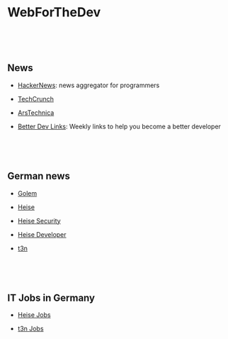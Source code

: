WebForTheDev
============

 

 

News​
----

-   [HackerNews](https://news.ycombinator.com/): news aggregator for programmers

-   [TechCrunch](https://techcrunch.com/)

-   [ArsTechnica](https://arstechnica.com/)

-   [Better Dev Links](https://betterdev.link/): Weekly links to help you become
    a better developer

 

 

German news
-----------

-   [Golem](https://www.golem.de/)

-   [Heise](https://www.heise.de/)

-   [Heise Security](https://www.heise.de/security/)

-   [Heise Developer](https://www.heise.de/developer/)

-   [t3n](http://t3n.de/)

 

 

IT Jobs in Germany
------------------

-   [Heise Jobs](https://jobs.heise.de/)

-   [t3n Jobs](http://t3n.de/jobs/)
